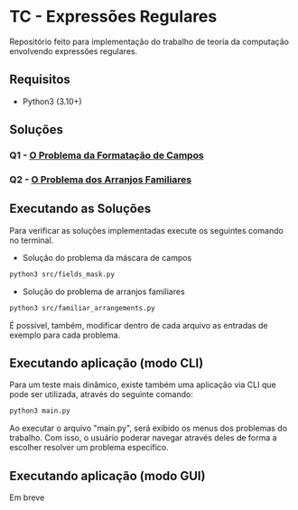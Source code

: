 # TC - Expressões Regulares

Repositório feito para implementação do trabalho de teoria da computação envolvendo expressões regulares.

## Requisitos

- Python3 (3.10+)

## Soluções

### Q1 - [O Problema da Formatação de Campos](src/fields_mask.py)

<!-- Explicação resumida do problema -->

### Q2 - [O Problema dos Arranjos Familiares](src/familiar_arrangements.py)

<!-- Explicação resumida do problema -->

## Executando as Soluções

Para verificar as soluções implementadas execute os seguintes comando no terminal.

- Solução do problema da máscara de campos

```bash
python3 src/fields_mask.py
```

- Solução do problema de arranjos familiares

```bash
python3 src/familiar_arrangements.py
```

É possível, também, modificar dentro de cada arquivo as entradas de exemplo para cada problema.

## Executando aplicação (modo CLI)

Para um teste mais dinâmico, existe também uma aplicação via CLI que pode ser utilizada, através do seguinte comando:

```bash
python3 main.py
```

Ao executar o arquivo "main.py", será exibido os menus dos problemas do trabalho. Com isso, o usuário poderar navegar através deles
de forma a escolher resolver um problema específico.

## Executando aplicação (modo GUI)

Em breve
